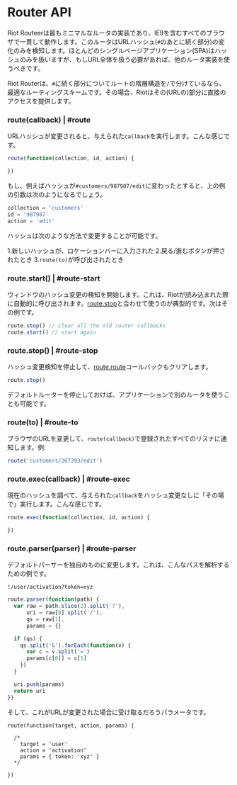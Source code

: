 # Router API

Riot Routeerは最もミニマルなルータの実装であり、​​IE9を含むすべてのブラウザで一貫して動作します。このルータはURLハッシュ(`#`のあとに続く部分)の変化のみを検知します。ほとんどのシングルページアプリケーション(SPA)はハッシュのみを扱いますが、もしURL全体を扱う必要があれば、他のルータ実装を使うべきです。

Riot Routerは、`#`に続く部分についてルートの階層構造を`/`で分けているなら、最適なルーティングスキームです。その場合、Riotはその(URLの)部分に直接のアクセスを提供します。


### route(callback) | #route

URLハッシュが変更されると、与えられた`callback`を実行します。こんな感じです。

```javascript
route(function(collection, id, action) {

})
```

もし、例えばハッシュが`#customers/987987/edit`に変わったとすると、上の例の引数は次のようになるでしょう。


```javascript
collection = 'customers'
id = '987987'
action = 'edit'
```

ハッシュは次のような方法で変更することが可能です。

1.新しいハッシュが、ロケーションバーに入力された
2.戻る/進むボタンが押されたとき
3.`route(to)`が呼び出されたとき

### route.start() | #route-start

ウィンドウのハッシュ変更の検知を開始します。これは、Riotが読み込まれた際に自動的に呼び出されます。[route.stop](#route-stop)と合わせて使うのが典型的です。次はその例です。

```javascript
route.stop() // clear all the old router callbacks
route.start() // start again
```

### route.stop() | #route-stop

ハッシュ変更検知を停止して、[route.route](#route)コールバックもクリアします。

```javascript
route.stop()
```

デフォルトルーターを停止しておけば、アプリケーションで別のルータを使うことも可能です。

### route(to) | #route-to

ブラウザのURLを変更して、`route(callback)`で登録されたすべてのリスナに通知します。例:

```javascript
route('customers/267393/edit')
```

### route.exec(callback) | #route-exec

現在のハッシュを調べて、与えられた`callback`をハッシュ変更なしに「その場で」実行します。こんな感じです。

```javascript
route.exec(function(collection, id, action) {

})
```

### route.parser(parser) | #route-parser

デフォルトパーサーを独自のものに変更します。これは、こんなパスを解析するための例です。

`!/user/activation?token=xyz`

```javascript
route.parser(function(path) {
  var raw = path.slice(2).split('?'),
      uri = raw[0].split('/'),
      qs = raw[1],
      params = {}

  if (qs) {
    qs.split('&').forEach(function(v) {
      var c = v.split('=')
      params[c[0]] = c[1]
    })
  }

  uri.push(params)
  return uri
})
```

そして、これがURLが変更された場合に受け取るだろうパラメータです。

```
route(function(target, action, params) {

  /*
    target = 'user'
    action = 'activation'
    params = { token: 'xyz' }
  */

})
```

